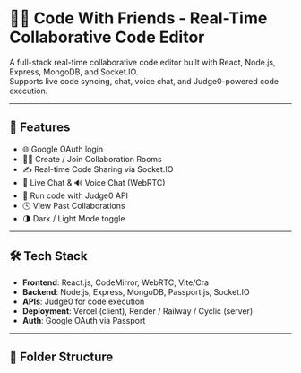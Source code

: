 # 👨‍💻 Code With Friends - Real-Time Collaborative Code Editor

A full-stack real-time collaborative code editor built with React, Node.js, Express, MongoDB, and Socket.IO.  
Supports live code syncing, chat, voice chat, and Judge0-powered code execution.

---

## 🚀 Features

- 🌐 Google OAuth login
- 🧑‍💻 Create / Join Collaboration Rooms
- ✍️ Real-time Code Sharing via Socket.IO
- 💬 Live Chat & 🔊 Voice Chat (WebRTC)
- 🧪 Run code with Judge0 API
- 🕓 View Past Collaborations
- 🌗 Dark / Light Mode toggle

---

## 🛠️ Tech Stack

- **Frontend**: React.js, CodeMirror, WebRTC, Vite/Cra
- **Backend**: Node.js, Express, MongoDB, Passport.js, Socket.IO
- **APIs**: Judge0 for code execution
- **Deployment**: Vercel (client), Render / Railway / Cyclic (server)
- **Auth**: Google OAuth via Passport

---

## 📁 Folder Structure

